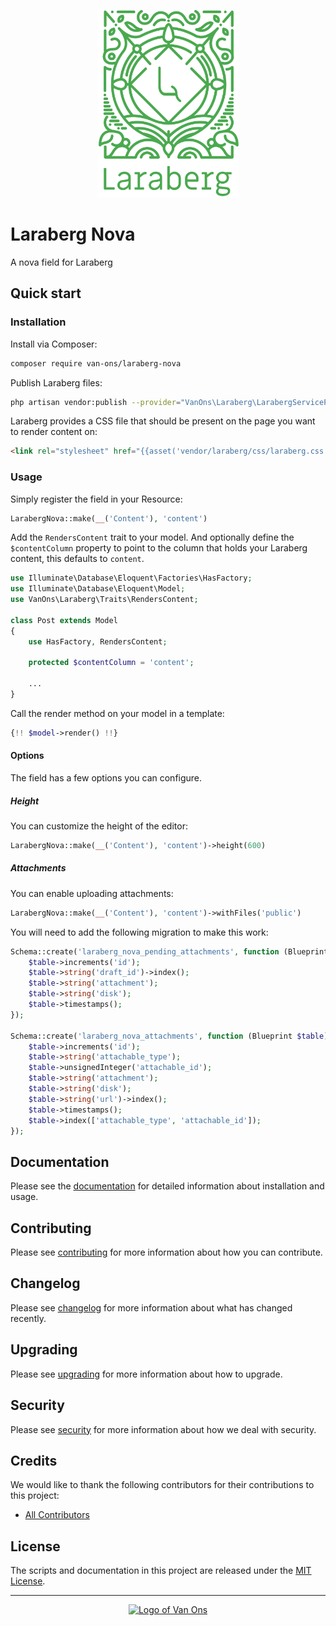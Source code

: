 <p align="center"><img height="300px" src="./logo-text.svg" alt="logo"></p>

# Laraberg Nova

A nova field for Laraberg

## Quick start

### Installation

Install via Composer:

```bash
composer require van-ons/laraberg-nova
```

Publish Laraberg files:

```bash
php artisan vendor:publish --provider="VanOns\Laraberg\LarabergServiceProvider"
```

Laraberg provides a CSS file that should be present on the page you want to
render content on:

```html
<link rel="stylesheet" href="{{asset('vendor/laraberg/css/laraberg.css')}}">
```

### Usage

Simply register the field in your Resource:

```php
LarabergNova::make(__('Content'), 'content')
```

Add the `RendersContent` trait to your model. And optionally define the
`$contentColumn` property to point to the column that holds your Laraberg
content, this defaults to `content`.

```php
use Illuminate\Database\Eloquent\Factories\HasFactory;
use Illuminate\Database\Eloquent\Model;
use VanOns\Laraberg\Traits\RendersContent;

class Post extends Model
{
    use HasFactory, RendersContent;

    protected $contentColumn = 'content';

    ...
}
```

Call the render method on your model in a template:

```php
{!! $model->render() !!}
```

#### Options

The field has a few options you can configure.

##### Height

You can customize the height of the editor:

```php
LarabergNova::make(__('Content'), 'content')->height(600)
```

##### Attachments

You can enable uploading attachments:

```php
LarabergNova::make(__('Content'), 'content')->withFiles('public')
```

You will need to add the following migration to make this work:

```php
Schema::create('laraberg_nova_pending_attachments', function (Blueprint $table) {
    $table->increments('id');
    $table->string('draft_id')->index();
    $table->string('attachment');
    $table->string('disk');
    $table->timestamps();
});

Schema::create('laraberg_nova_attachments', function (Blueprint $table) {
    $table->increments('id');
    $table->string('attachable_type');
    $table->unsignedInteger('attachable_id');
    $table->string('attachment');
    $table->string('disk');
    $table->string('url')->index();
    $table->timestamps();
    $table->index(['attachable_type', 'attachable_id']);
});
```

## Documentation

Please see the [documentation] for detailed information about installation and usage.

## Contributing

Please see [contributing] for more information about how you can contribute.

## Changelog

Please see [changelog] for more information about what has changed recently.

## Upgrading

Please see [upgrading] for more information about how to upgrade.

## Security

Please see [security] for more information about how we deal with security.

## Credits

We would like to thank the following contributors for their contributions to
this project:

- [All Contributors][all-contributors]

## License

The scripts and documentation in this project are released under the [MIT License][license].

---

<p align="center">
    <a href="https://van-ons.nl/" target="_blank">
        <img src="https://opensource.van-ons.nl/files/cow.png" width="50" alt="Logo of Van Ons">
    </a>
</p>

[documentation]: docs/README.md#contents
[contributing]: CONTRIBUTING.md
[changelog]: CHANGELOG.md
[upgrading]: UPGRADING.md
[security]: SECURITY.md
[all-contributors]: ../../contributors
[license]: LICENSE.md
